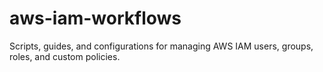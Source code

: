 # aws-iam-workflows
Scripts, guides, and configurations for managing AWS IAM users, groups, roles, and custom policies.
